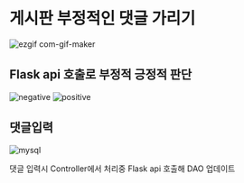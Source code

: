 # 게시판 부정적인 댓글 가리기
![ezgif com-gif-maker](https://user-images.githubusercontent.com/49339925/114036677-3e82d500-98bb-11eb-96a3-103251ebf863.gif)



## Flask api 호출로 부정적 긍정적 판단
![negative](https://user-images.githubusercontent.com/49339925/114040392-86efc200-98be-11eb-9cd1-5936d80174ef.PNG)
![positive](https://user-images.githubusercontent.com/49339925/114040403-8820ef00-98be-11eb-8702-adc83b2eb53e.PNG)

## 댓글입력
![mysql](https://user-images.githubusercontent.com/49339925/114042832-bc95aa80-98c0-11eb-8cf7-213ffe793e86.PNG)

댓글 입력시 Controller에서 처리중 Flask api 호출해 DAO 업데이트
